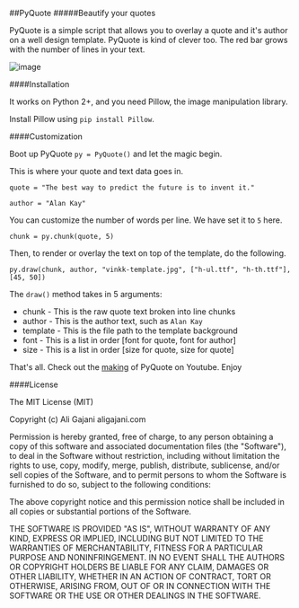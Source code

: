 ##PyQuote
#####Beautify your quotes


PyQuote is a simple script that allows you to overlay a quote and it's author on a well design template. PyQuote is kind of clever too. The red bar grows with the number of lines in your text. 

![image](http://i.imgur.com/aTKFVQj.png)

####Installation

It works on Python 2+, and you need Pillow, the image manipulation library.

Install Pillow using `pip install Pillow`.


####Customization

Boot up PyQuote `py = PyQuote()` and let the magic begin.

This is where your quote and text data goes in.


`quote = "The best way to predict the future is to invent it."`

`author = "Alan Kay"`

You can customize the number of words per line. We have set it to `5` here.

`chunk = py.chunk(quote, 5)`

Then, to render or overlay the text on top of the template, do the following.

`py.draw(chunk, author, "vinkk-template.jpg", ["h-ul.ttf", "h-th.ttf"], [45, 50])`

The `draw()` method takes in 5 arguments:

* chunk - This is the raw quote text broken into line chunks
* author - This is the author text, such as `Alan Kay`
* template -  This is the file path to the template background
* font - This is a list in order [font for quote, font for author]
* size - This is a list in order [size for quote, size for quote]

That's all. Check out the [making](https://www.youtube.com/watch?v=WpNkFRj3cJk&feature=youtu.be) of PyQuote on Youtube. Enjoy

####License

The MIT License (MIT)

Copyright (c) Ali Gajani aligajani.com

Permission is hereby granted, free of charge, to any person obtaining a copy of this software and associated documentation files (the "Software"), to deal in the Software without restriction, including without limitation the rights to use, copy, modify, merge, publish, distribute, sublicense, and/or sell copies of the Software, and to permit persons to whom the Software is furnished to do so, subject to the following conditions:

The above copyright notice and this permission notice shall be included in all copies or substantial portions of the Software.

THE SOFTWARE IS PROVIDED "AS IS", WITHOUT WARRANTY OF ANY KIND, EXPRESS OR IMPLIED, INCLUDING BUT NOT LIMITED TO THE WARRANTIES OF MERCHANTABILITY, FITNESS FOR A PARTICULAR PURPOSE AND NONINFRINGEMENT. IN NO EVENT SHALL THE AUTHORS OR COPYRIGHT HOLDERS BE LIABLE FOR ANY CLAIM, DAMAGES OR OTHER LIABILITY, WHETHER IN AN ACTION OF CONTRACT, TORT OR OTHERWISE, ARISING FROM, OUT OF OR IN CONNECTION WITH THE SOFTWARE OR THE USE OR OTHER DEALINGS IN THE SOFTWARE.


